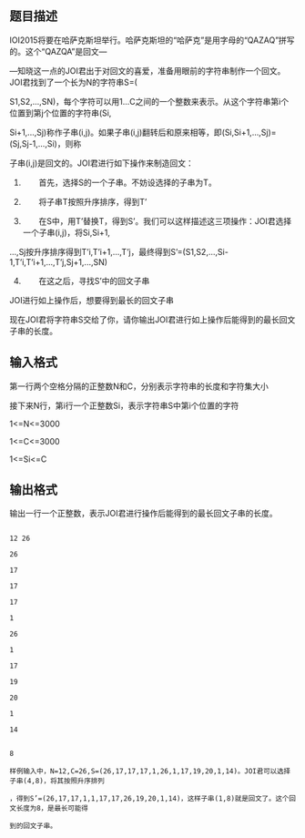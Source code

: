 ## 题目描述

<div>
 IOI2015将要在哈萨克斯坦举行。哈萨克斯坦的“哈萨克”是用字母的“QAZAQ”拼写的。这个“QAZQA”是回文—
</div>
<div>
 —知晓这一点的JOI君出于对回文的喜爱，准备用眼前的字符串制作一个回文。JOI君找到了一个长为N的字符串S=(
</div>
<div>
 S1,S2,...,SN)，每个字符可以用1...C之间的一个整数来表示。从这个字符串第i个位置到第j个位置的字符串(Si,
</div>
<div>
 Si+1,...,Sj)称作子串(i,j)。如果子串(i,j)翻转后和原来相等，即(Si,Si+1,...,Sj)=(Sj,Sj-1,...,Si)，则称
</div>
<div>
 子串(i,j)是回文的。JOI君进行如下操作来制造回文：
</div>
<div>
 1.        首先，选择S的一个子串。不妨设选择的子串为T。
</div>
<div>
 2.        将子串T按照升序排序，得到T’
</div>
<div>
 3.        在S中，用T’替换T，得到S’。我们可以这样描述这三项操作：JOI君选择一个子串(i,j)，将Si,Si+1,
</div>
<div>
 ...,Sj按升序排序得到T’i,T’i+1,...,T’j，最终得到S’=(S1,S2,...,Si-1,T’i,T’i+1,...,T’j,Sj+1,...,SN)
</div>
<div>
 4.        在这之后，寻找S’中的回文子串
</div>
<div>
 JOI进行如上操作后，想要得到最长的回文子串
</div>
<div>
 现在JOI君将字符串S交给了你，请你输出JOI君进行如上操作后能得到的最长回文子串的长度。
</div>

## 输入格式

<div>
 第一行两个空格分隔的正整数N和C，分别表示字符串的长度和字符集大小
</div>
<div>
 接下来N行，第i行一个正整数Si，表示字符串S中第i个位置的字符
</div>
<div>
 <div>
  1<=N<=3000
 </div>
 <div>
  1<=C<=3000
 </div>
 <div>
  1<=Si<=C
 </div>
</div>
<div></div>

## 输出格式

<p>输出一行一个正整数，表示JOI君进行操作后能得到的最长回文子串的长度。</p>
<div></div>

```input1
12 26
26
17
17
17
1
26
1
17
19
20
1
14
```
```output1
8
样例输入中，N=12,C=26,S=(26,17,17,17,1,26,1,17,19,20,1,14)。JOI君可以选择子串(4,8)，将其按照升序排列
，得到S’=(26,17,17,1,1,17,17,26,19,20,1,14)，这样子串(1,8)就是回文了。这个回文长度为8，是最长可能得
到的回文子串。
```
